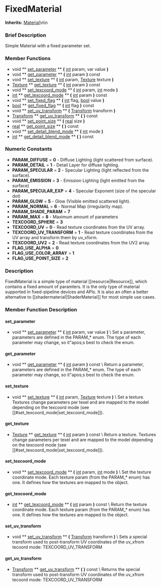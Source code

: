 #  FixedMaterial  
**Inherits:** [Material](class_material)\\n\\n
###  Brief Description  
Simple Material with a fixed parameter set.

###  Member Functions 
  * void  ** [set_parameter](#set_parameter) **  **(** [int](class_int) param, var value  **)**
  * void  ** [get_parameter](#get_parameter) **  **(** [int](class_int) param  **)** const
  * void  ** [set_texture](#set_texture) **  **(** [int](class_int) param, [Texture](class_texture) texture  **)**
  * [Texture](class_texture)  ** [get_texture](#get_texture) **  **(** [int](class_int) param  **)** const
  * void  ** [set_texcoord_mode](#set_texcoord_mode) **  **(** [int](class_int) param, [int](class_int) mode  **)**
  * [int](class_int)  ** [get_texcoord_mode](#get_texcoord_mode) **  **(** [int](class_int) param  **)** const
  * void  ** [set_fixed_flag](#set_fixed_flag) **  **(** [int](class_int) flag, [bool](class_bool) value  **)**
  * [bool](class_bool)  ** [get_fixed_flag](#get_fixed_flag) **  **(** [int](class_int) flag  **)** const
  * void  ** [set_uv_transform](#set_uv_transform) **  **(** [Transform](class_transform) transform  **)**
  * [Transform](class_transform)  ** [get_uv_transform](#get_uv_transform) **  **(** **)** const
  * void  ** [set_point_size](#set_point_size) **  **(** [real](class_real) size  **)**
  * [real](class_real)  ** [get_point_size](#get_point_size) **  **(** **)** const
  * void  ** [set_detail_blend_mode](#set_detail_blend_mode) **  **(** [int](class_int) mode  **)**
  * [int](class_int)  ** [get_detail_blend_mode](#get_detail_blend_mode) **  **(** **)** const

###  Numeric Constants  
  * **PARAM_DIFFUSE** = **0** - Diffuse Lighting (light scattered from surface).
  * **PARAM_DETAIL** = **1** - Detail Layer for diffuse lighting.
  * **PARAM_SPECULAR** = **2** - Specular Lighting (light reflected from the surface).
  * **PARAM_EMISSION** = **3** - Emission Lighting (light emitted from the surface)
  * **PARAM_SPECULAR_EXP** = **4** - Specular Exponent (size of the specular dot)
  * **PARAM_GLOW** = **5** - Glow (Visible emitted scattered light).
  * **PARAM_NORMAL** = **6** - Normal Map (irregularity map).
  * **PARAM_SHADE_PARAM** = **7**
  * **PARAM_MAX** = **8** - Maximum amount of parameters
  * **TEXCOORD_SPHERE** = **3**
  * **TEXCOORD_UV** = **0** - Read texture coordinates from the UV array.
  * **TEXCOORD_UV_TRANSFORM** = **1** - Read texture coordinates from the UV array and transform them by uv_xform.
  * **TEXCOORD_UV2** = **2** - Read texture coordinates from the UV2 array.
  * **FLAG_USE_ALPHA** = **0**
  * **FLAG_USE_COLOR_ARRAY** = **1**
  * **FLAG_USE_POINT_SIZE** = **2**

###  Description  
FixedMaterial is a simple type of material [[resource|Resource]], which contains a fixed amount of paramters. It is the only type of material supported in fixed-pipeline devices and APIs. It is also an often a better alternative to [[shadermaterial|ShaderMaterial]] for most simple use cases.

###  Member Function Description  
#### <a name="set_parameter">set_parameter</a>
  * void  ** [set_parameter](#set_parameter) **  **(** [int](class_int) param, var value  **)**
\\
Set a parameter, parameters are defined in the PARAM_* enum. The type of each parameter may change, so it"apos;s best to check the enum.
#### <a name="get_parameter">get_parameter</a>
  * void  ** [get_parameter](#get_parameter) **  **(** [int](class_int) param  **)** const
\\
Return a parameter, parameters are defined in the PARAM_* enum. The type of each parameter may change, so it"apos;s best to check the enum.
#### <a name="set_texture">set_texture</a>
  * void  ** [set_texture](#set_texture) **  **(** [int](class_int) param, [Texture](class_texture) texture  **)**
\\
Set a texture. Textures change parameters per texel and are mapped to the model depending on the texcoord mode (see [[#set_texcoord_mode|set_texcoord_mode]]).
#### <a name="get_texture">get_texture</a>
  * [Texture](class_texture)  ** [get_texture](#get_texture) **  **(** [int](class_int) param  **)** const
\\
Return a texture. Textures change parameters per texel and are mapped to the model depending on the texcoord mode (see [[#set_texcoord_mode|set_texcoord_mode]]).
#### <a name="set_texcoord_mode">set_texcoord_mode</a>
  * void  ** [set_texcoord_mode](#set_texcoord_mode) **  **(** [int](class_int) param, [int](class_int) mode  **)**
\\
Set the texture coordinate mode. Each texture param (from the PARAM_* enum) has one. It defines how the textures are mapped to the object.
#### <a name="get_texcoord_mode">get_texcoord_mode</a>
  * [int](class_int)  ** [get_texcoord_mode](#get_texcoord_mode) **  **(** [int](class_int) param  **)** const
\\
Return the texture coordinate mode. Each texture param (from the PARAM_* enum) has one. It defines how the textures are mapped to the object.
#### <a name="set_uv_transform">set_uv_transform</a>
  * void  ** [set_uv_transform](#set_uv_transform) **  **(** [Transform](class_transform) transform  **)**
\\
Sets a special transform used to post-transform UV coordinates of the uv_xfrom tecoord mode: TEXCOORD_UV_TRANSFORM
#### <a name="get_uv_transform">get_uv_transform</a>
  * [Transform](class_transform)  ** [get_uv_transform](#get_uv_transform) **  **(** **)** const
\\
Returns the special transform used to post-transform UV coordinates of the uv_xfrom tecoord mode: TEXCOORD_UV_TRANSFORM
